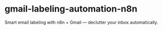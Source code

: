 # gmail-labeling-automation-n8n
Smart email labeling with n8n + Gmail — declutter your inbox automatically.

